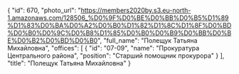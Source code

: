 {
    "id": 670,
    "photo_url": "https://members2020by.s3.eu-north-1.amazonaws.com/128506_%D0%9F%D0%BE%D0%BB%D0%B5%D1%89%D1%83%D0%BA%D0%A2%D0%B0%D1%82%D1%8C%D1%8F%D0%BD%D0%B0%D0%9C%D0%B8%D1%85%D0%B0%D0%B9%D0%BB%D0%BE%D0%B2%D0%BD%D0%B0",
    "full_name": "Полещук Татьяна Михайловна",
    "offices": [
        {
            "id": "07-09",
            "name": "Прокуратура Центрального района",
            "position": "Старший помощник прокурора"
        }
    ],
    "title": "Полещук Татьяна Михайловна"
}